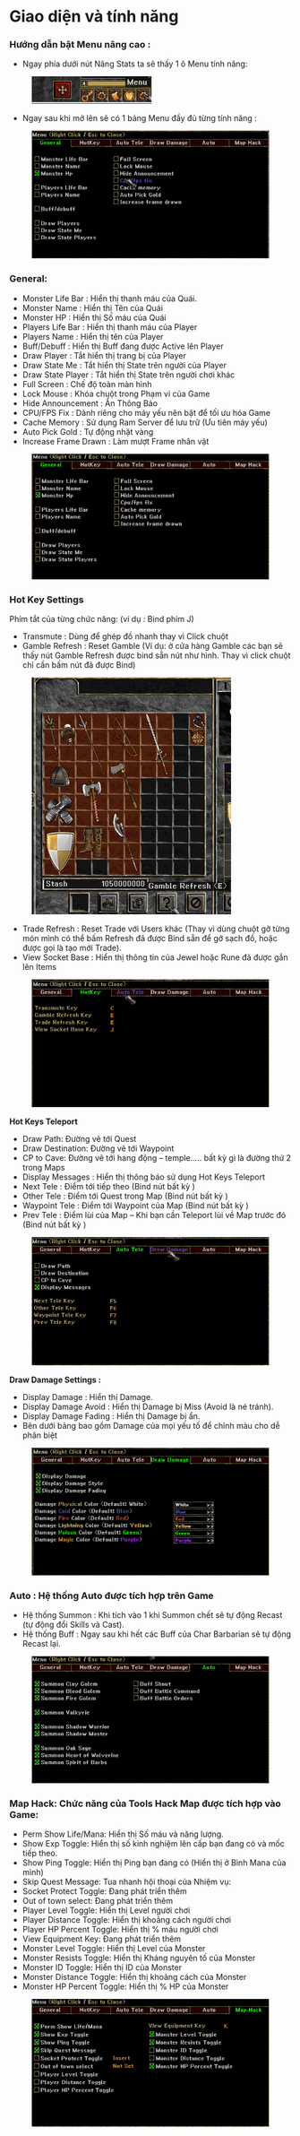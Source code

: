 # Giao diện và tính năng

### **Hướng dẫn bật Menu nâng cao :**&#x20;

* Ngay phía dưới nút Nâng Stats ta sẽ thấy 1 ô Menu tính năng:&#x20;

<figure><img src="../../.gitbook/assets/image (71).png" alt=""><figcaption></figcaption></figure>

* Ngay sau khi mở lên sẽ có 1 bảng Menu đầy đủ từng tính năng :&#x20;

<figure><img src="../../.gitbook/assets/image (89).png" alt=""><figcaption></figcaption></figure>

### **General:**

* Monster Life Bar : Hiển thị thanh máu của Quái.
* Monster Name : Hiển thị Tên của Quái
* Monster HP : Hiển thị Số máu của Quái
* Players Life Bar : Hiển thị thanh máu của Player
* Players Name : Hiển thị tên của Player
* Buff/Debuff : Hiển thị Buff đang được Active lên Player
* Draw Player : Tắt hiển thị trang bị của Player
* Draw State Me : Tắt hiển thị State trên người của Player
* Draw State Player : Tắt hiển thị State trên người chơi khác
* Full Screen : Chế độ toàn màn hình
* Lock Mouse : Khóa chuột trong Phạm vi của Game
* Hide Announcement : Ẩn Thông Báo
* CPU/FPS Fix : Dành riêng cho máy yếu nên bật để tối ưu hóa Game
* Cache Memory : Sử dụng Ram Server để lưu trữ (Ưu tiên máy yếu)
* Auto Pick Gold : Tự động nhặt vàng
* Increase Frame Drawn : Làm mượt Frame nhân vật

<figure><img src="../../.gitbook/assets/image (91).png" alt=""><figcaption></figcaption></figure>

### **Hot Key Settings​**

Phím tắt của từng chức năng: (ví dụ : Bind phím J)

* Transmute : Dùng để ghép đồ nhanh thay vì Click chuột
* Gamble Refresh : Reset Gamble (Ví dụ: ở cửa hàng Gamble các bạn sẽ thấy nút Gamble Refresh được bind sẵn nút như hình. Thay vì click chuột chỉ cần bấm nút đã được Bind)

<figure><img src="../../.gitbook/assets/image (96).png" alt=""><figcaption></figcaption></figure>

* Trade Refresh : Reset Trade với Users khác (Thay vì dùng chuột gỡ từng món mình có thể bấm Refresh đã được Bind sẵn để gỡ sạch đồ, hoặc được gọi là tạo mới Trade).
* View Socket Base : Hiển thị thông tin của Jewel hoặc Rune đã được gắn lên Items

<figure><img src="../../.gitbook/assets/image (99).png" alt=""><figcaption></figcaption></figure>

**Hot Keys Teleport​**

* Draw Path: Đường vẽ tới Quest
* Draw Destination: Đường vẽ tới Waypoint
* CP to Cave: Đường vẽ tới hang động – temple….. bất kỳ gì là đường thứ 2 trong Maps
* Display Messages : Hiển thị thông báo sử dụng Hot Keys Teleport
* Next Tele : Điểm tới tiếp theo (Bind nút bất kỳ )​
* Other Tele : Điểm tới Quest trong Map (Bind nút bất kỳ )​
* Waypoint Tele : Điểm tới Waypoint của Map (Bind nút bất kỳ )​
* Prev Tele : Điểm lùi của Map – Khi bạn cần Teleport lùi về Map trước đó (Bind nút bất kỳ )​

<figure><img src="../../.gitbook/assets/image (101).png" alt=""><figcaption></figcaption></figure>

**Draw Damage Settings :**&#x20;

* Display Damage : Hiển thị Damage.&#x20;
* Display Damage Avoid : Hiển thị Damage bị Miss (Avoid là né tránh).&#x20;
* Display Damage Fading : Hiển thị Damage bị ẩn.
* Bên dưới bảng bao gồm Damage của mọi yếu tố để chỉnh màu cho dễ phân biệt

<figure><img src="../../.gitbook/assets/image (107).png" alt=""><figcaption></figcaption></figure>

### **Auto** : Hệ thống Auto được tích hợp trên Game

* Hệ thống Summon : Khi tích vào 1 khi Summon chết sẽ tự động Recast (tự động đổi Skills và Cast).
* Hệ thống Buff : Ngay sau khi hết các Buff của Char Barbarian sẽ tự động Recast lại.

<figure><img src="../../.gitbook/assets/image (124).png" alt=""><figcaption></figcaption></figure>

### **Map Hack**: Chức năng của Tools Hack Map được tích hợp vào Game:

* Perm Show Life/Mana: Hiển thị Số máu và năng lượng.
* Show Exp Toggle: Hiển thị số kinh nghiệm lên cấp bạn đang có và mốc tiếp theo.
* Show Ping Toggle: Hiển thị Ping bạn đang có (Hiển thị ở Bình Mana của mình)
* Skip Quest Message: Tua nhanh hội thoại của Nhiệm vụ:
* Socket Protect Toggle: Đang phát triển thêm
* Out of town select: Đang phát triển thêm
* Player Level Toggle:  Hiển thị Level người chơi
* Player Distance Toggle: Hiển thị khoảng cách người chơi
* Player HP Percent Toggle: Hiển thị % máu người chơi
* View Equipment Key: Đang phát triển thêm
* Monster Level Toggle: Hiển thị Level của Monster
* Monster Resists Toggle: Hiển thị Kháng nguyên tố của Monster
* Monster ID Toggle: Hiển thị ID của Monster
* Monster Distance Toggle: Hiển thị khoảng cách của Monster
* Monster HP Percent Toggle: Hiển thị % HP của Monster

<figure><img src="../../.gitbook/assets/image (125).png" alt=""><figcaption></figcaption></figure>
